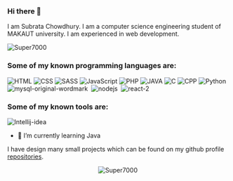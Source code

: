 ### Hi there 👋
I am Subrata Chowdhury. I am a computer science engineering student of MAKAUT university. I am experienced in web development.

 <img src="https://komarev.com/ghpvc/?username=Super7000&label=Profile%20views&color=0e75b6&style=flat" alt="Super7000" /> 

### **Some of my known programming languages are:** <br>

![HTML](https://github.com/Super7000/Super7000/assets/86580414/527c0c3f-6724-43d0-a771-2aa050aab2d7)
![CSS](https://github.com/Super7000/Super7000/assets/86580414/8fec55ad-2a51-4f7d-a3db-a75d606a83c2)
![SASS](https://github.com/Super7000/Super7000/assets/86580414/b2fbe4a7-c6a7-40f1-95e0-c4997618488c)
![JavaScript](https://github.com/Super7000/Super7000/assets/86580414/70986dd7-d012-40b7-a934-ce3cc31a4ce2)
![PHP](https://github.com/Super7000/Super7000/assets/86580414/be311388-9aed-446b-9438-f7d263a143f0)
![JAVA](https://github.com/Super7000/Super7000/assets/86580414/fe60a19d-e1e6-4b2c-a433-427fef3e5a23)
![C](https://github.com/Super7000/Super7000/assets/86580414/1a0901b5-61f7-403a-98da-be903af662bf)
![CPP](https://github.com/Super7000/Super7000/assets/86580414/b557d7a4-decb-4609-a4b8-ccaf57ae2554)
![Python](https://github.com/Super7000/Super7000/assets/86580414/f819cba0-2d63-4733-88e3-02eeca45aa7c)
![mysql-original-wordmark](https://github.com/Super7000/Super7000/assets/86580414/40ee3f26-3a9b-49f4-ae5f-3502e00ba22d)
&nbsp;![nodejs](https://github.com/Super7000/Super7000/assets/86580414/a12bb001-1877-4aa8-a9cd-417e3ef4475a)
&nbsp;![react-2](https://github.com/Super7000/Super7000/assets/86580414/1224be3f-ea22-43ab-9a70-fcfc1ab87d99)

### **Some of my known tools are:** <br>

![Intellij-idea](https://github.com/Super7000/Super7000/assets/86580414/d30638b9-bdf2-48ec-8d4a-96dd54759a8f)


- 🌱 I’m currently learning Java

I have design many small projects which can be found on my github profile [repositories](https://github.com/Super7000?tab=repositories).

<!--
<p><img align="left" src="https://github-readme-stats.vercel.app/api/top-langs?username=Super7000&show_icons=true&locale=en&layout=compact" alt="dhananjay-ghosh" /></p>

<p>&nbsp;<img align="center" src="https://github-readme-stats.vercel.app/api?username=Super7000&show_icons=true&locale=en" alt="dhananjay-ghosh" /></p>
-->
<p align="center"><img align="center" src="https://github-readme-streak-stats.herokuapp.com/?user=Super7000&" alt="Super7000" /></p>
<!--
<img src="https://isocpp.org/assets/images/cpp_logo.png" width="50">

**Super7000/Super7000** is a ✨ _special_ ✨ repository because its `README.md` (this file) appears on your GitHub profile.

Here are some ideas to get you started:

- 🔭 I’m currently working on ...
- 🌱 I’m currently learning ...
- 👯 I’m looking to collaborate on ...
- 🤔 I’m looking for help with ...
- 💬 Ask me about ...
- 📫 How to reach me: ...
- 😄 Pronouns: ...
- ⚡ Fun fact: ...
-->
